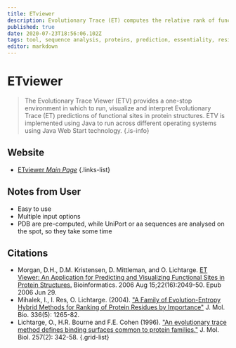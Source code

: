 ```yaml
---
title: ETviewer
description: Evolutionary Trace (ET) computes the relative rank of functional and structural importance among protein homologs sequence positions.
published: true
date: 2020-07-23T18:56:06.102Z
tags: tool, sequence analysis, proteins, prediction, essentiality, residue
editor: markdown
---
```


# ETviewer

> The Evolutionary Trace Viewer (ETV) provides a one-stop environment in which to run, visualize and interpret Evolutionary Trace (ET) predictions of functional sites in protein structures. ETV is implemented using Java to run across different operating systems using Java Web Start technology. 
{.is-info}

 

## Website 

- [ETviewer *Main Page*](http://evolution.lichtargelab.org/uet)
 {.links-list}
 
 ## Notes from User
 - Easy to use
 - Multiple input options
 - PDB are pre-computed, while UniPort or aa sequences are analysed on the spot, so they take some time 
 

## Citations

- Morgan, D.H., D.M. Kristensen, D. Mittleman, and O. Lichtarge. [ET Viewer: An Application for Predicting and Visualizing Functional Sites in Protein Structures.](https://academic.oup.com/bioinformatics/article/22/16/2049/208036) Bioinformatics. 2006 Aug 15;22(16):2049-50. Epub 2006 Jun 29.
- Mihalek, I., I. Res, O. Lichtarge. (2004). ["A Family of Evolution-Entropy Hybrid Methods for Ranking of Protein Residues by Importance"](https://www.sciencedirect.com/science/article/abs/pii/S0022283604000245) J. Mol. Bio. 336(5): 1265-82.
-	Lichtarge, O., H.R. Bourne and F.E. Cohen (1996). ["An evolutionary trace method defines binding surfaces common to protein families."](https://www.sciencedirect.com/science/article/abs/pii/S0022283696901679) J. Mol. Biol. 257(2): 342-58.
{.grid-list}